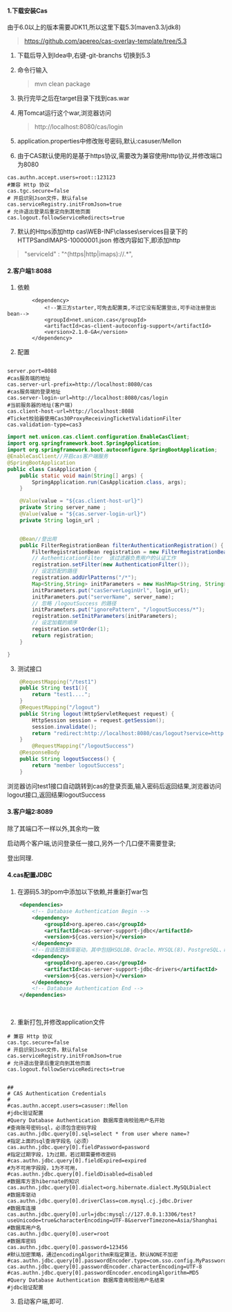 
#### 1.下载安装Cas

由于6.0以上的版本需要JDK11,所以这里下载5.3(maven3.3/jdk8)

> https://github.com/apereo/cas-overlay-template/tree/5.3

1. 下载后导入到Idea中,右键-git-branchs 切换到5.3
2. 命令行输入
   
    > mvn clean package
3. 执行完毕之后在target目录下找到cas.war
4. 用Tomcat运行这个war,浏览器访问
   
   > http://localhost:8080/cas/login 


5. application.properties中修改账号密码,默认:casuser/Mellon

6. 由于CAS默认使用的是基于https协议,需要改为兼容使用http协议,并修改端口为8080

```properties
cas.authn.accept.users=root::123123
#兼容 Http 协议
cas.tgc.secure=false
# 开启识别Json文件，默认false
cas.serviceRegistry.initFromJson=true
# 允许退出登录后重定向到其他页面
cas.logout.followServiceRedirects=true
```

7. 默认的Https添加http
    cas\WEB-INF\classes\services目录下的HTTPSandIMAPS-10000001.json
   修改内容如下,即添加http

> "serviceId" : "^(https|http|imaps)://.*",


#### 2.客户端1:8088
1. 依赖
```pom
        <dependency>
            <!--第三方starter,可免去配置类,不过它没有配置登出,可手动注册登出bean-->
            <groupId>net.unicon.cas</groupId>
            <artifactId>cas-client-autoconfig-support</artifactId>
            <version>2.1.0-GA</version>
        </dependency>
```
2. 配置
```

server.port=8088
#cas服务端的地址
cas.server-url-prefix=http://localhost:8080/cas
#cas服务端的登录地址
cas.server-login-url=http://localhost:8080/cas/login
#当前服务器的地址(客户端)
cas.client-host-url=http://localhost:8088
#Ticket校验器使用Cas30ProxyReceivingTicketValidationFilter
cas.validation-type=cas3

```

```java
import net.unicon.cas.client.configuration.EnableCasClient;
import org.springframework.boot.SpringApplication;
import org.springframework.boot.autoconfigure.SpringBootApplication;
@EnableCasClient//开启cas客户端服务
@SpringBootApplication
public class CasApplication {
    public static void main(String[] args) {
        SpringApplication.run(CasApplication.class, args);
    }

    @Value(value = "${cas.client-host-url}")
    private String server_name ;
    @Value(value = "${cas.server-login-url}")
    private String login_url ;


    @Bean//登出用
    public FilterRegistrationBean filterAuthenticationRegistration() {
        FilterRegistrationBean registration = new FilterRegistrationBean();
        // AuthenticationFilter  该过滤器负责用户的认证工作
        registration.setFilter(new AuthenticationFilter());
        // 设定匹配的路径
        registration.addUrlPatterns("/*");
        Map<String,String> initParameters = new HashMap<String, String>();
        initParameters.put("casServerLoginUrl", login_url);
        initParameters.put("serverName", server_name);
        // 忽略 /logoutSuccess 的路径
        initParameters.put("ignorePattern", "/logoutSuccess/*");
        registration.setInitParameters(initParameters);
        // 设定加载的顺序
        registration.setOrder(1);
        return registration;
    }

}

```
3. 测试接口
```java
    @RequestMapping("/test1")
    public String test1(){
        return "test1....";
    }    
    @RequestMapping("/logout")
    public String logout(HttpServletRequest request) {
        HttpSession session = request.getSession();
        session.invalidate();
        return "redirect:http://localhost:8080/cas/logout?service=http://localhost:8088/logoutSuccess";
    }
        @RequestMapping("/logoutSuccess")
    @ResponseBody
    public String logoutSuccess() {
        return "member logoutSuccess";
    }
```
浏览器访问test1接口自动跳转到cas的登录页面,输入密码后返回结果,浏览器访问logout接口,返回结果logoutSuccess

#### 3.客户端2:8089

除了其端口不一样以外,其余均一致

启动两个客户端,访问登录任一接口,另外一个几口便不需要登录;

登出同理.

#### 4.cas配置JDBC

1. 在源码5.3的pom中添加以下依赖,并重新打war包

```xml
    <dependencies>
        <!-- Database Authentication Begin -->
        <dependency>
            <groupId>org.apereo.cas</groupId>
            <artifactId>cas-server-support-jdbc</artifactId>
            <version>${cas.version}</version>
        </dependency>
        <!--自适配数据库驱动，其中包括HSQLDB、Oracle、MYSQL(8)、PostgreSQL、MariaDB、Microsoft SQL Server-->
        <dependency>
            <groupId>org.apereo.cas</groupId>
            <artifactId>cas-server-support-jdbc-drivers</artifactId>
            <version>${cas.version}</version>
        </dependency>
        <!-- Database Authentication End -->
    </dependencies>	
    
    
```

2.  重新打包,并修改application文件

```properties
# 兼容 Http 协议
cas.tgc.secure=false
# 开启识别Json文件，默认false
cas.serviceRegistry.initFromJson=true
# 允许退出登录后重定向到其他页面
cas.logout.followServiceRedirects=true


##
# CAS Authentication Credentials
#
#cas.authn.accept.users=casuser::Mellon
#jdbc验证配置
#Query Database Authentication 数据库查询校验用户名开始
#查询账号密码sql，必须包含密码字段
cas.authn.jdbc.query[0].sql=select * from user where name=? 
#指定上面的sql查询字段名（必须）
cas.authn.jdbc.query[0].fieldPassword=password
#指定过期字段，1为过期，若过期需要修改密码
#cas.authn.jdbc.query[0].fieldExpired=expired
#为不可用字段段，1为不可用，
#cas.authn.jdbc.query[0].fieldDisabled=disabled
#数据库方言hibernate的知识
cas.authn.jdbc.query[0].dialect=org.hibernate.dialect.MySQLDialect
#数据库驱动
cas.authn.jdbc.query[0].driverClass=com.mysql.cj.jdbc.Driver
#数据库连接
cas.authn.jdbc.query[0].url=jdbc:mysql://127.0.0.1:3306/test?useUnicode=true&characterEncoding=UTF-8&serverTimezone=Asia/Shanghai
#数据库用户名
cas.authn.jdbc.query[0].user=root
#数据库密码
cas.authn.jdbc.query[0].password=123456
#默认加密策略，通过encodingAlgorithm来指定算法，默认NONE不加密
#cas.authn.jdbc.query[0].passwordEncoder.type=com.sso.config.MyPasswordEncoder
cas.authn.jdbc.query[0].passwordEncoder.characterEncoding=UTF-8
#cas.authn.jdbc.query[0].passwordEncoder.encodingAlgorithm=MD5
#Query Database Authentication 数据库查询校验用户名结束
#jdbc验证配置
```

3. 启动客户端,即可.